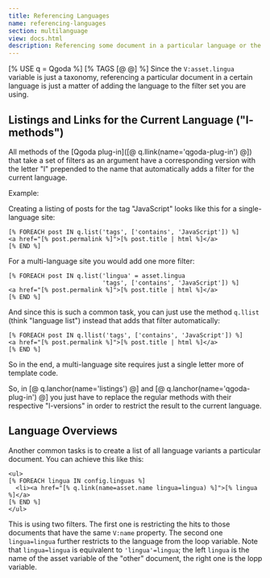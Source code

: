 ```yaml
---
title: Referencing Languages
name: referencing-languages
section: multilanguage
view: docs.html
description: Referencing some document in a particular language or the current document in another language is very easily achieved with Qgoda.
---
```

[% USE q = Qgoda %]
[% TAGS [@ @] %]
Since the `V:asset.lingua` variable is just a taxonomy, referencing a particular document in a certain language is just a matter of adding the language to the filter set you are using.

## Listings and Links for the Current Language ("l-methods")

All methods of the [Qgoda plug-in]([@ q.llink(name='qgoda-plug-in') @]) that take a set of filters as an argument have a corresponding version with the letter "l" prepended to the name that automatically adds a filter for the current language.

Example:

Creating a listing of posts for the tag "JavaScript" looks like this for a single-language site:

```tt2
[% FOREACH post IN q.list('tags', ['contains', 'JavaScript']) %]
<a href="[% post.permalink %]">[% post.title | html %]</a>
[% END %]
```

For a multi-language site you would add one more filter:

```tt2
[% FOREACH post IN q.list('lingua' = asset.lingua
                          'tags', ['contains', 'JavaScript']) %]
<a href="[% post.permalink %]">[% post.title | html %]</a>
[% END %]
```

And since this is such a common task, you can just use the method `q.llist` (think "language list") instead that adds that filter automatically:

```tt2
[% FOREACH post IN q.llist('tags', ['contains', 'JavaScript']) %]
<a href="[% post.permalink %]">[% post.title | html %]</a>
[% END %]
```

So in the end, a multi-language site requires just a single letter more of template code.

So, in [@ q.lanchor(name='listings') @] and [@ q.lanchor(name='qgoda-plug-in') @] you just have to replace the regular methods with their respective "l-versions" in order to restrict the result to the current language.

## Language Overviews

Another common tasks is to create a list of all language variants a particular document. You can achieve this like this:

```tt2
<ul>
[% FOREACH lingua IN config.linguas %]
  <li><a href="[% q.link(name=asset.name lingua=lingua) %]">[% lingua %]</a>
[% END %]
</ul>
```

This is using two filters. The first one is restricting the hits to those documents that have the same `V:name` property. The second one `lingua=lingua` further restricts to the language from the loop variable. Note that `lingua=lingua` is equivalent to `'lingua'=lingua`; the left `lingua` is the name of the asset variable of the "other" document, the right one is the lopp variable.

